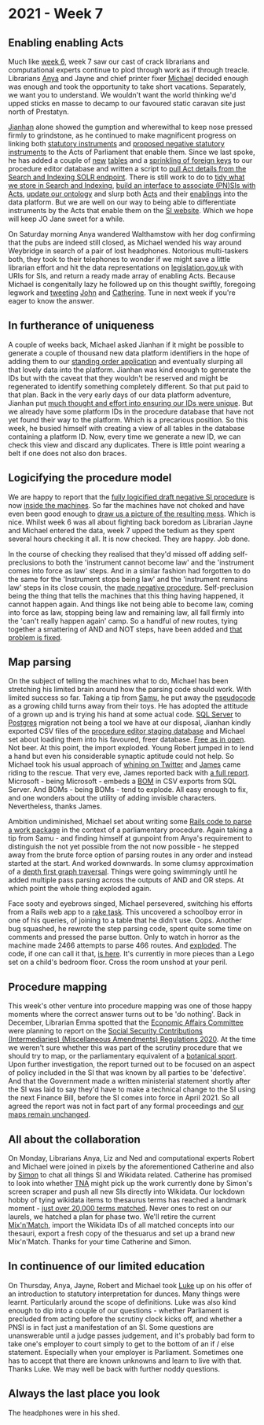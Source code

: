 # 2021 - Week 7

## Enabling enabling Acts

Much like [week 6](https://ukparliament.github.io/ontologies/meta/weeknotes/2021/06/), week 7 saw our cast of crack librarians and computational experts continue to plod through work as if through treacle. Librarians [Anya](https://twitter.com/bitten_) and Jayne and chief printer fixer [Michael](https://twitter.com/fantasticlife) decided enough was enough and took the opportunity to take short vacations. Separately, we want you to understand. We wouldn't want the world thinking we'd upped sticks en masse to decamp to our favoured static caravan site just north of Prestatyn.

[Jianhan](https://twitter.com/jianhanzhu) alone showed the gumption and wherewithal to keep nose pressed firmly to grindstone, as he continued to make magnificent progress on linking both [statutory instruments](https://en.wikipedia.org/wiki/Statutory_instrument_(UK)) and [proposed negative statutory instruments](https://www.parliament.uk/site-information/glossary/proposed-negative-statutory-instrument/) to the Acts of Parliament that enable them. Since we last spoke, he has added a couple of [new](https://trello.com/c/3pfr3hys/83-staging-new-table-enablingact) [tables](https://trello.com/c/zENbz46u/82-staging-new-table-actofparliament) and a [sprinkling of foreign keys](https://trello.com/c/M1H68gxg/84-staging-add-foreign-keys) to our procedure editor database and written a script to [pull Act details from the Search and Indexing SOLR endpoint](https://trello.com/c/cNBQ3vKk/90-staging-import-acts-of-parliament-from-search-and-indexing-solr-to-staging-database). There is still work to do to [tidy what we store in Search and Indexing](https://trello.com/c/YaG2NXxQ/91-which-legislationgovuk-urls-are-we-putting-in-solr), [build an interface to associate (PN)SIs with Acts](https://trello.com/c/xegiulnz/92-staging-procedure-editor-link-a-work-package-to-an-act-or-acts), [update our ontology](https://trello.com/c/kpfT84td/85-staging-ts-ontology-changes) and slurp both [Acts](https://trello.com/c/8E6YQ8mD/88-staging-orchestration-import-acts-of-parliament) and their [enablings](https://trello.com/c/Ov8hlDOr/89-staging-orchestration-import-enabling-acts) into the data platform. But we are well on our way to being able to differentiate instruments by the Acts that enable them on the [SI website](https://statutoryinstruments.parliament.uk/). Which we hope will keep JO Jane sweet for a while.

On Saturday morning Anya wandered Walthamstow with her dog confirming that the pubs are indeed still closed, as Michael wended his way around Weybridge in search of a pair of lost headphones. Notorious multi-taskers both, they took to their telephones to wonder if we might save a little librarian effort and hit the data representations on [legislation.gov.uk](https://www.legislation.gov.uk/) with URIs for SIs, and return a ready made array of enabling Acts. Because Michael is congenitally lazy he followed up on this thought swiftly, foregoing legwork and [tweeting](https://twitter.com/fantasticlife/status/1363129509302718466) [John](https://twitter.com/johnlsheridan) and [Catherine](https://twitter.com/CathTabone). Tune in next week if you're eager to know the answer.

## In furtherance of uniqueness

A couple of weeks back, Michael asked Jianhan if it might be possible to generate a couple of thousand new data platform identifiers in the hope of adding them to our [standing order application](https://standing-orders.herokuapp.com/) and eventually slurping all that lovely data into the platform. Jianhan was kind enough to generate the IDs but with the caveat that they wouldn't be reserved and might be regenerated to identify something completely different. So that put paid to that plan. Back in the very early days of our data platform adventure, Jianhan put [much thought and effort into ensuring our IDs were unique](https://www.slideshare.net/UKParliData/data-platform-id-generation). But we already have some platform IDs in the procedure database that have not yet found their way to the platform. Which is a precarious position. So this week, he busied himself with creating a view of all tables in the database containing a platform ID. Now, every time we generate a new ID, we can check this view and discard any duplicates. There is little point wearing a belt if one does not also don braces.

## Logicifying the procedure model

We are happy to report that the [fully logicified draft negative SI procedure](https://ukparliament.github.io/ontologies/procedure/flowcharts/sis/logic-gates/draft-negative.pdf) is now [inside the machines](https://trello.com/c/FqYcItxC/19-enter-draft-negative-routes-to-staging). So far the machines have not choked and have even been good enough to [draw us a picture of the resulting mess](https://ukparliament.github.io/ontologies/meta/weeknotes/2021/06/draft-negative.png). Which is nice. Whilst week 6 was all about fighting back boredom as Librarian Jayne and Michael entered the data, week 7 upped the tedium as they spent several hours checking it all. It is now checked. They are happy. Job done.

In the course of checking they realised that they'd missed off adding self-preclusions to both the 'instrument cannot become law' and the 'instrument comes into force as law' steps. And in a similar fashion had forgotten to do the same for the 'Instrument stops being law' and the 'instrument remains law' steps in its close cousin, the [made negative procedure](https://ukparliament.github.io/ontologies/procedure/flowcharts/sis/logic-gates/made-negative.pdf). Self-preclusion being the thing that tells the machines that this thing having happened, it cannot happen again. And things like not being able to become law, coming into force as law, stopping being law and remaining law, all fall firmly into the 'can't really happen again' camp. So a handful of new routes, tying together a smattering of AND and NOT steps, have been added and [that problem is fixed](https://trello.com/c/7LiOASlg/96-add-self-preclusion-to-stops-being-law-in-made-neg).

## Map parsing

On the subject of telling the machines what to do, Michael has been stretching his limited brain around how the parsing code should work. With limited success so far. Taking a tip from [Samu](https://twitter.com/langsamu), he put away the [pseudocode](https://ukparliament.github.io/ontologies/procedure/flowcharts/meta/parsing/step-types/) as a growing child turns away from their toys. He has adopted the attitude of a grown up and is trying his hand at some actual code. [SQL Server](https://en.wikipedia.org/wiki/Microsoft_SQL_Server) to [Postgres](https://en.wikipedia.org/wiki/PostgreSQL) migration not being a tool we have at our disposal, Jianhan kindly exported CSV files of the [procedure editor staging database](https://github.com/ukparliament/ontologies/blob/master/procedure/meta/editor/schema.pdf) and Michael set about loading them into his favoured, freer database. [Free as in open](https://en.wikipedia.org/wiki/Gratis_versus_libre). Not beer. At this point, the import exploded. Young Robert jumped in to lend a hand but even his considerable synaptic aptitude could not help. So Michael took his usual approach of [whining on Twitter](https://twitter.com/fantasticlife/status/1361313072833527808) and [James](https://twitter.com/jamesjefferies) came riding to the rescue. That very eve, James reported back with [a full report](https://twitter.com/jamesjefferies/status/1361426981045346305). Microsoft - being Microsoft - embeds a [BOM](https://en.wikipedia.org/wiki/Byte_order_mark) in CSV exports from SQL Server. And BOMs - being BOMs - tend to explode. All easy enough to fix, and one wonders about the utility of adding invisible characters. Nevertheless, thanks James.

Ambition undiminished, Michael set about writing some [Rails code to parse a work package](https://github.com/fantasticlife/procedure/blob/master/app/controllers/work_package_controller.rb#L22) in the context of a parliamentary procedure. Again taking a tip from Samu - and finding himself at gunpoint from Anya's requirement to distinguish the not yet possible from the not now possible - he stepped away from the brute force option of parsing routes in any order and instead started at the start. And worked downwards. In some clumsy approximation of a [depth first graph traversal](https://en.wikipedia.org/wiki/Depth-first_search). Things were going swimmingly until he added multiple pass parsing across the outputs of AND and OR steps. At which point the whole thing exploded again.

Face sooty and eyebrows singed, Michael persevered, switching his efforts from a Rails web app to a [rake task](https://github.com/fantasticlife/procedure/blob/master/lib/tasks/parse.rake). This uncovered a schoolboy error in one of his queries, of joining to a table that he didn't use. Oops. Another bug squashed, he rewrote the step parsing code, spent quite some time on comments and pressed the parse button. Only to watch in horror as the machine made 2466 attempts to parse 466 routes. And [exploded](https://twitter.com/fantasticlife/status/1363080947340611584). The code, if one can call it that, [is here](https://github.com/fantasticlife/procedure). It's currently in more pieces than a Lego set on a child's bedroom floor. Cross the room unshod at your peril. 

## Procedure mapping

This week's other venture into procedure mapping was one of those happy moments where the correct answer turns out to be 'do nothing'. Back in December, Librarian Emma spotted that the [Economic Affairs Committee](https://committees.parliament.uk/committee/175/economic-affairs-committee/) were planning to report on the [Social Security Contributions (Intermediaries) (Miscellaneous Amendments) Regulations 2020](https://statutoryinstruments.parliament.uk/timeline/nYBsCLnw/SI-20201220/). At the time we weren't sure whether this was part of the scrutiny procedure that we should try to map, or the parliamentary equivalent of a [botanical sport](https://en.wikipedia.org/wiki/Sport_(botany)). Upon further investigation, the report turned out to be focused on an aspect of policy included in the SI that was known by all parties to be 'defective'. And that the Government made a written ministerial statement shortly after the SI was laid to say they'd have to make a technical change to the SI using the next Finance Bill, before the SI comes into force in April 2021. So all agreed the report was not in fact part of any formal proceedings and [our maps remain unchanged](https://trello.com/c/E8YgOzZL/329-jw-economic-affairs-committee-report).

## All about the collaboration

On Monday, Librarians Anya, Liz and Ned and computational experts Robert and Michael were joined in pixels by the aforementioned Catherine and also by [Simon](https://twitter.com/Tagishsimon) to chat all things SI and Wikidata related. Catherine has promised to look into whether [TNA](https://www.nationalarchives.gov.uk/) might pick up the work currently done by Simon's screen scraper and push all new SIs directly into Wikidata. Our lockdown hobby of tying wikidata items to thesaurus terms has reached a landmark moment - [just over 20,000 terms matched](https://twitter.com/tagishsimon/status/1362028578779652099?s=12). Never ones to rest on our laurels, we hatched a plan for phase two. We'll retire the current [Mix'n'Match](https://mix-n-match.toolforge.org/#/catalog/1229), import the Wikidata IDs of all matched concepts into our thesauri, export a fresh  copy of the thesuarus and set up a brand new Mix'n'Match. Thanks for your time Catherine and Simon.

## In continuence of our limited education

On Thursday, Anya, Jayne, Robert and Michael took [Luke](https://twitter.com/Lenorbury) up on his offer of an introduction to statutory interpretation for dunces. Many things were learnt. Particularly around the scope of definitions. Luke was also kind enough to dip into a couple of our questions - whether Parliament is precluded from acting before the scrutiny clock kicks off, and whether a PNSI is in fact just a manifestation of an SI. Some questions are unanswerable until a judge passes judgement, and it's probably bad form to take one's employer to court simply to get to the bottom of an if / else statement. Especially when your employer is Parliament. Sometimes one has to accept that there are known unknowns and learn to live with that. Thanks Luke. We may well be back with further noddy questions.

## Always the last place you look

The headphones were in his shed.

